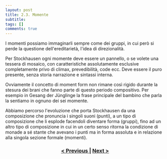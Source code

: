 ```yaml
---
layout: post
title: 2.3. Momente
subtitle:
tags: []
comments: true
---
```


I momenti possiamo immaginarli sempre come dei gruppi, in cui però si perde la questione
dell'ereditarietà, l'idea di direzionalità.

Per Stockhausen ogni momente deve essere un pannello, o se volete una tessera di mosaico, con
caratteristiche assolutamente esclusive completamente privo di climax, prevedibilità, code ecc.
Deve essere il puro presente, senza storia narrazione e sintassi interna.

Ovviamente il concetto di moment form non rimane così rigido durante la stesura dei brani che
fanno parte di questo periodo compositivo. Per esempio in Gesang der Jünglinge la frase principale
del bambino che parla la sentiamo in ognuno dei sei momente.

Abbiamo percorso l'evoluzione che porta Stockhausen da una composizione che pronuncia i singoli
suoni (punti), a un tipo di composizione che li esplode facendoli diventare forma (gruppi), fino ad
un altro tipo di composizione in cui in un certo senso ritorna la condizione di monade a sé stante
che avevano i punti ma in forma assoluta e in relazione alla singola sezione formale (momenti).

<h3 style="text-align:center">
<a href="https://velitch.github.io/velitch/2021-11-02-02_02_gruppen/">< Previous </a>
|
<a href="https://velitch.github.io/velitch/2021-11-02-02_03_01_moment_form/">Next ></a>
</h3>
